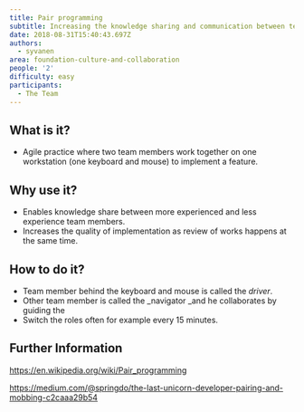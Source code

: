 ```yaml
---
title: Pair programming
subtitle: Increasing the knowledge sharing and communication between team members
date: 2018-08-31T15:40:43.697Z
authors:
  - syvanen
area: foundation-culture-and-collaboration
people: '2'
difficulty: easy
participants:
  - The Team
---
```

## What is it?

* Agile practice where two team members work together on one workstation (one keyboard and mouse) to implement a feature.

## Why use it?

* Enables knowledge share between more experienced and less experience team members.
* Increases the quality of implementation as review of works happens at the same time.

## How to do it?

* Team member behind the keyboard and mouse is called the _driver_.
* Other team member is called the _navigator _and he collaborates by guiding the 
* Switch the roles often for example every 15 minutes.

## Further Information

<https://en.wikipedia.org/wiki/Pair_programming>

<https://medium.com/@springdo/the-last-unicorn-developer-pairing-and-mobbing-c2caaa29b54>
